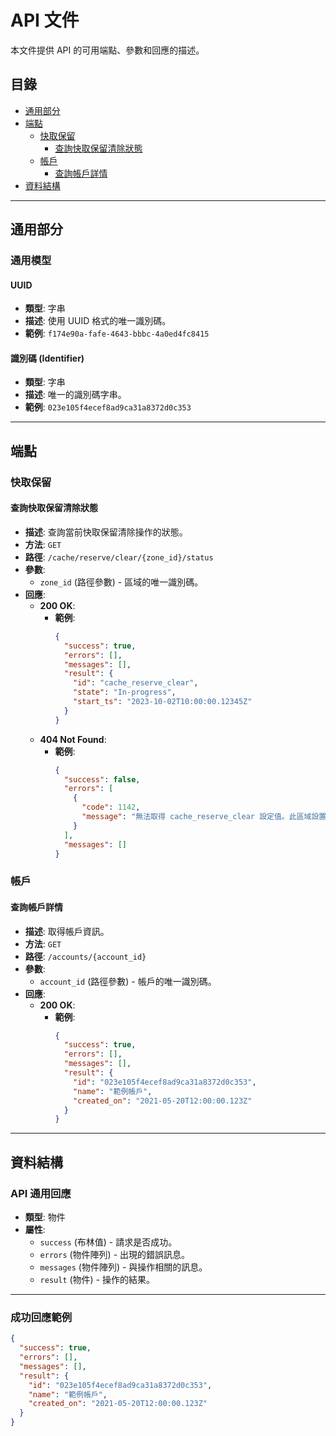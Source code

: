 # API 文件

本文件提供 API 的可用端點、參數和回應的描述。

## 目錄

- [通用部分](#通用部分)
- [端點](#端點)
  - [快取保留](#快取保留)
    - [查詢快取保留清除狀態](#查詢快取保留清除狀態)
  - [帳戶](#帳戶)
    - [查詢帳戶詳情](#查詢帳戶詳情)
- [資料結構](#資料結構)

---

## 通用部分

### 通用模型

#### UUID

- **類型**: 字串
- **描述**: 使用 UUID 格式的唯一識別碼。
- **範例**: `f174e90a-fafe-4643-bbbc-4a0ed4fc8415`

#### 識別碼 (Identifier)

- **類型**: 字串
- **描述**: 唯一的識別碼字串。
- **範例**: `023e105f4ecef8ad9ca31a8372d0c353`

---

## 端點

### 快取保留

#### 查詢快取保留清除狀態

- **描述**: 查詢當前快取保留清除操作的狀態。
- **方法**: `GET`
- **路徑**: `/cache/reserve/clear/{zone_id}/status`
- **參數**:
  - `zone_id` (路徑參數) - 區域的唯一識別碼。
- **回應**:
  - **200 OK**:
    - **範例**:
      ```json
      {
        "success": true,
        "errors": [],
        "messages": [],
        "result": {
          "id": "cache_reserve_clear",
          "state": "In-progress",
          "start_ts": "2023-10-02T10:00:00.12345Z"
        }
      }
      ```
  - **404 Not Found**:
    - **範例**:
      ```json
      {
        "success": false,
        "errors": [
          {
            "code": 1142,
            "message": "無法取得 cache_reserve_clear 設定值。此區域設置不存在，因為您從未執行過快取保留清除操作。"
          }
        ],
        "messages": []
      }
      ```

### 帳戶

#### 查詢帳戶詳情

- **描述**: 取得帳戶資訊。
- **方法**: `GET`
- **路徑**: `/accounts/{account_id}`
- **參數**:
  - `account_id` (路徑參數) - 帳戶的唯一識別碼。
- **回應**:
  - **200 OK**:
    - **範例**:
      ```json
      {
        "success": true,
        "errors": [],
        "messages": [],
        "result": {
          "id": "023e105f4ecef8ad9ca31a8372d0c353",
          "name": "範例帳戶",
          "created_on": "2021-05-20T12:00:00.123Z"
        }
      }
      ```

---

## 資料結構

### API 通用回應

- **類型**: 物件
- **屬性**:
  - `success` (布林值) - 請求是否成功。
  - `errors` (物件陣列) - 出現的錯誤訊息。
  - `messages` (物件陣列) - 與操作相關的訊息。
  - `result` (物件) - 操作的結果。

---

### 成功回應範例

```json
{
  "success": true,
  "errors": [],
  "messages": [],
  "result": {
    "id": "023e105f4ecef8ad9ca31a8372d0c353",
    "name": "範例帳戶",
    "created_on": "2021-05-20T12:00:00.123Z"
  }
}
```
